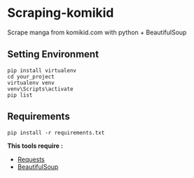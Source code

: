 # Scraping-komikid
Scrape manga from komikid.com with python + BeautifulSoup

## Setting Environment
```
pip install virtualenv
cd your_project
virtualenv venv
venv\Scripts\activate
pip list
```

## Requirements
```
pip install -r requirements.txt
```
**This tools require :**
- [Requests](https://github.com/psf/requests)
- [BeautifulSoup](https://www.crummy.com/software/BeautifulSoup)

